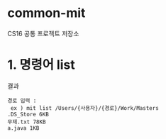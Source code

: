 # common-mit
CS16 공통 프로젝트 저장소

# 1. 명령어 list
결과
```
경로 입력 : 
 ex ) mit list /Users/{사용자}/{경로}/Work/Masters
.DS_Store 6KB
무제.txt 78KB
a.java 1KB
```
